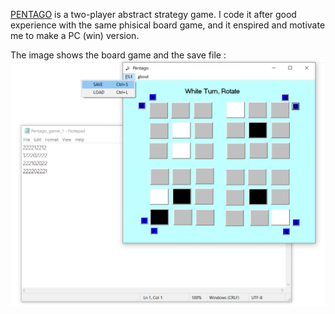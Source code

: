 [PENTAGO](https://he.wikipedia.org/wiki/פנטגו) is a two-player abstract strategy game.
I code it after good experience with the same phisical board game, and it enspired and motivate me to make a PC (win) version.

The image shows the board game and the save file :
![](https://github.com/ETTMCR/Visual-Basic/blob/main/first_rtt/pentago.png)
